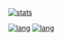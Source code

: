 [![stats](https://github-readme-stats.vercel.app/api?username=pyteyon&cache_seconds=86400)](https://github-readme-stats.vercel.app/api?username=pyteyon&cache_seconds=86400)

[![lang](https://github-readme-stats.vercel.app/api/top-langs/?username=pyteyon&layout=compact&hide=javascript)](https://github-readme-stats.vercel.app/api/top-langs/?username=pyteyon&layout=compact&hide=javascript,html)
[![lang](https://github-readme-stats.vercel.app/api/top-langs/?username=pyteyon&hide=javascript)](https://github-readme-stats.vercel.app/api/top-langs/?username=pyteyon&hide=javascript,html)
